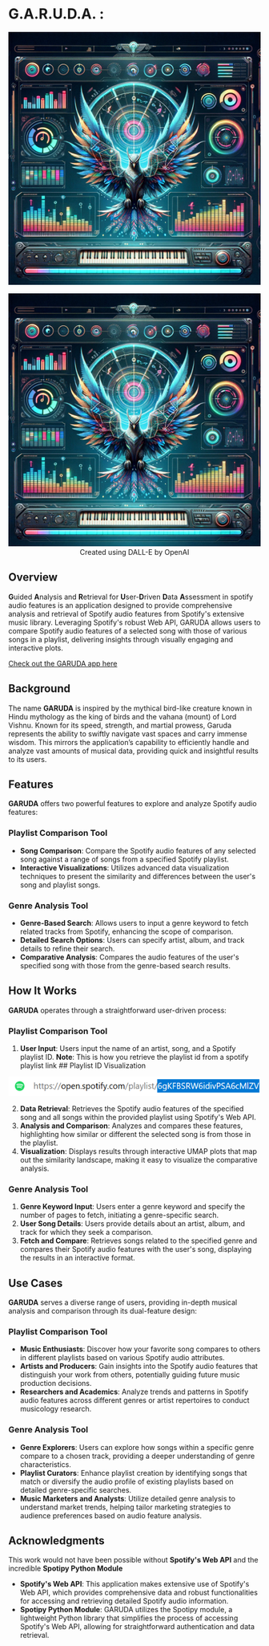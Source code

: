 # G.A.R.U.D.A. :

![Concept Image](https://raw.githubusercontent.com/SamMajumder/GARUDA/main/Streamlit-app-code/GARUDA-concept-art.webp)

<p align="center">
  <img src="https://raw.githubusercontent.com/SamMajumder/GARUDA/main/Streamlit-app-code/GARUDA-concept-art.webp" alt="Concept Image">
  <br>
  Created using DALL-E by OpenAI
</p>


## Overview
 **G**uided **A**nalysis and **R**etrieval for **U**ser-**D**riven **D**ata **A**ssessment in spotify audio features is an application designed to provide comprehensive analysis and retrieval of Spotify audio features from Spotify's extensive music library. Leveraging Spotify's robust Web API, GARUDA allows users to compare Spotify audio features of a selected song with those of various songs in a playlist, delivering insights through visually engaging and interactive plots.

[Check out the GARUDA app here](https://garuda.streamlit.app/)

## Background
The name **GARUDA** is inspired by the mythical bird-like creature known in Hindu mythology as the king of birds and the vahana (mount) of Lord Vishnu. Known for its speed, strength, and martial prowess, Garuda represents the ability to swiftly navigate vast spaces and carry immense wisdom. This mirrors the application’s capability to efficiently handle and analyze vast amounts of musical data, providing quick and insightful results to its users.

## Features
**GARUDA** offers two powerful features to explore and analyze Spotify audio features:

### Playlist Comparison Tool
- **Song Comparison**: Compare the Spotify audio features of any selected song against a range of songs from a specified Spotify playlist.
- **Interactive Visualizations**: Utilizes advanced data visualization techniques to present the similarity and differences between the user's song and playlist songs.

### Genre Analysis Tool
- **Genre-Based Search**: Allows users to input a genre keyword to fetch related tracks from Spotify, enhancing the scope of comparison.
- **Detailed Search Options**: Users can specify artist, album, and track details to refine their search.
- **Comparative Analysis**: Compares the audio features of the user's specified song with those from the genre-based search results.

## How It Works
**GARUDA** operates through a straightforward user-driven process:

### Playlist Comparison Tool
1. **User Input**: Users input the name of an artist, song, and a Spotify playlist ID.                                                                                                                                      **Note**: This is how you retrieve the playlist id from a spotify playlist link ## Playlist ID Visualization

![Playlist ID](https://raw.githubusercontent.com/SamMajumder/GARUDA/main/playlist_id.png)


2. **Data Retrieval**: Retrieves the Spotify audio features of the specified song and all songs within the provided playlist using Spotify's Web API.
3. **Analysis and Comparison**: Analyzes and compares these features, highlighting how similar or different the selected song is from those in the playlist.
4. **Visualization**: Displays results through interactive UMAP plots that map out the similarity landscape, making it easy to visualize the comparative analysis.

### Genre Analysis Tool
1. **Genre Keyword Input**: Users enter a genre keyword and specify the number of pages to fetch, initiating a genre-specific search.
2. **User Song Details**: Users provide details about an artist, album, and track for which they seek a comparison.
3. **Fetch and Compare**: Retrieves songs related to the specified genre and compares their Spotify audio features with the user's song, displaying the results in an interactive format.

## Use Cases
**GARUDA** serves a diverse range of users, providing in-depth musical analysis and comparison through its dual-feature design:

### Playlist Comparison Tool
- **Music Enthusiasts**: Discover how your favorite song compares to others in different playlists based on various Spotify audio attributes.
- **Artists and Producers**: Gain insights into the Spotify audio features that distinguish your work from others, potentially guiding future music production decisions.
- **Researchers and Academics**: Analyze trends and patterns in Spotify audio features across different genres or artist repertoires to conduct musicology research.

### Genre Analysis Tool
- **Genre Explorers**: Users can explore how songs within a specific genre compare to a chosen track, providing a deeper understanding of genre characteristics.
- **Playlist Curators**: Enhance playlist creation by identifying songs that match or diversify the audio profile of existing playlists based on detailed genre-specific searches.
- **Music Marketers and Analysts**: Utilize detailed genre analysis to understand market trends, helping tailor marketing strategies to audience preferences based on audio feature analysis.


## Acknowledgments
This work would not have been possible without **Spotify's Web API** and the incredible **Spotipy Python Module**

- **Spotify's Web API**: This application makes extensive use of Spotify's Web API, which provides comprehensive data and robust functionalities for accessing and retrieving detailed Spotify audio information.
- **Spotipy Python Module**: GARUDA utilizes the Spotipy module, a lightweight Python library that simplifies the process of accessing Spotify's Web API, allowing for straightforward authentication and data retrieval.
